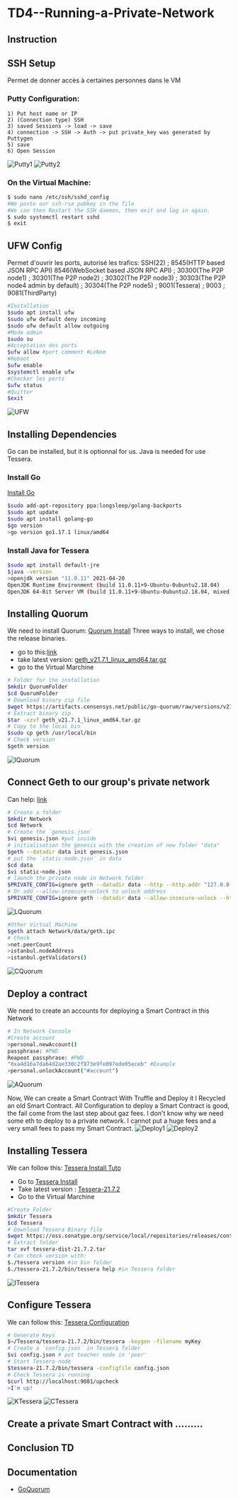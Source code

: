 # TD4--Running-a-Private-Network

## Instruction


## SSH Setup
Permet de donner accès à certaines personnes dans le VM

### Putty Configuration:
```
1) Put host name or IP
2) (Connection type) SSH
3) saved Sessions -> load -> save
4) connection -> SSH -> Auth -> put private_key was generated by Puttygen
5) save
6) Open Session
```
![Putty1](https://github.com/redek-zelton/TD3---Running-a-GETH-node/blob/main/image/Putty1.JPG)
![Putty2](https://github.com/redek-zelton/TD3---Running-a-GETH-node/blob/main/image/Putty2.JPG)

### On the Virtual Machine:
```bash
$ sudo nano /etc/ssh/sshd_config
#We paste our ssh-rsa pubkey in the file
#We can then Restart the SSH daemon, then exit and log in again.
$ sudo systemctl restart sshd
$ exit
```



## UFW Config
Permet d'ouvrir les ports, autorisé les trafics: SSH(22) ; 8545(HTTP based JSON RPC API) 8546(WebSocket based JSON RPC API) ; 30300(The P2P node1) ; 30301(The P2P node2) ; 30302(The P2P node3) ; 30303(The P2P node4 admin by default) ; 30304(The P2P node5) ; 9001(Tessera) ; 9003 ; 9081(ThirdParty)

```bash
#Installation
$sudo apt install ufw
$sudo ufw default deny incoming
$sudo ufw default allow outgoing
#Mode admin
$sudo su
#Acceptation des ports
$ufw allow #port comment #LeNom
#Reboot
$ufw enable
$systemctl enable ufw
#Checker les ports
$ufw status
#Quitter
$exit
```
![UFW](https://github.com/redek-zelton/TD4--Running-a-Private-Network/blob/main/image/UFW.JPG)



## Installing Dependencies
Go can be installed, but it is optionnal for us.
Java is needed for use Tessera.

### Install Go
[Install Go](https://github.com/golang/go/wiki/Ubuntu?fbclid=IwAR2QP1jmv8EnGd_JLlDqUEZulwRWsmf9y-tyN4j49ECUEYiM7jj8QF9IyTw)
```bash
$sudo add-apt-repository ppa:longsleep/golang-backports
$sudo apt update
$sudo apt install golang-go
$go version
>go version go1.17.1 linux/amd64
```

### Install Java for Tessera
```bash
$sudo apt install default-jre
$java -version
>openjdk version "11.0.11" 2021-04-20
OpenJDK Runtime Environment (build 11.0.11+9-Ubuntu-0ubuntu2.18.04)
OpenJDK 64-Bit Server VM (build 11.0.11+9-Ubuntu-0ubuntu2.18.04, mixed mode, sharing)
```



## Installing Quorum
We need to install Quorum: [Quorum Install](https://docs.goquorum.consensys.net/en/latest/GetStarted/Install/)
Three ways to install, we chose the release binaries.
- go to this:[link](https://github.com/ConsenSys/quorum/releases)
- take latest version: [geth_v21.7.1_linux_amd64.tar.gz](https://artifacts.consensys.net/public/go-quorum/raw/versions/v21.7.1/geth_v21.7.1_linux_amd64.tar.gz)
- go to the Virtual Marchine

```bash
# Folder for the installation
$mkdir QuorumFolder
$cd QuorumFolder
# Download binary zip file
$wget https://artifacts.consensys.net/public/go-quorum/raw/versions/v21.7.1_linux_amd64.tar.gz
# Extract binary zip
$tar -xzvf geth_v21.7.1_linux_amd64.tar.gz
# Copy to the local bin
$sudo cp geth /usr/local/bin
# Check version
$geth version
```
![IQuorum](https://github.com/redek-zelton/TD4--Running-a-Private-Network/blob/main/image/IQuorum.JPG)



## Connect Geth to our group's private network
Can help: [link](https://docs.goquorum.consensys.net/en/stable/Tutorials/Private-Network/Create-IBFT-Network/)
```bash
# Create a folder
$mkdir Network
$cd Network
# Create the `genesis.json`
$vi genesis.json #put inside
# initialisation the genesis with the creation of new folder "data"
$geth --datadir data init genesis.json
# put the `static-node.json` in data
$cd data
$vi static-node.json
# launch the private node in Network folder
$PRIVATE_CONFIG=ignore geth --datadir data --http --http.addr "127.0.0.1" --http.port 8545 --http.api eth,net,web3,personal,shh,txpool,quorum,istanbul
# Or add --allow-insecure-unlock to unlock address
$PRIVATE_CONFIG=ignore geth --datadir data --allow-insecure-unlock --http --http.addr "127.0.0.1" --http.port 8545 --http.api eth,net,web3,personal,shh,txpool,quorum,istanbul
```
![LQuorum](https://github.com/redek-zelton/TD4--Running-a-Private-Network/blob/main/image/LQuorum.JPG)
```bash
#Other Virtual Machine
$geth attach Network/data/geth.ipc
# Check
>net.peerCount
>istanbul.nodeAddress
>istanbul.getValidators()
```
![CQuorum](https://github.com/redek-zelton/TD4--Running-a-Private-Network/blob/main/image/CQuorum.JPG)



## Deploy a contract
We need to create an accounts for deploying a Smart Contract in this Network
```bash
# In Network Console
#Create account
>personal.newAccount()
passphrase: #PWD
Reapeat passphrase: #PWD
"0xa4d16a7da64d2ae330c2f973e9fe097ede05eceb" #Example
>personal.unlockAccount("#account")
```
![AQuorum](https://github.com/redek-zelton/TD4--Running-a-Private-Network/blob/main/image/AQuorum.JPG)

Now, We can create a Smart Contract With Truffle and Deploy it
I Recycled an old Smart Contract. All Configuration to deploy a Smart Contract is good, the fail come from the last step about gaz fees. I don't know why we need some eth to deploy to a private network. I cannot put a huge fees and a very small fees to pass my Smart Contract. 
![Deploy1](https://github.com/redek-zelton/TD4--Running-a-Private-Network/blob/main/image/Deploy1.JPG)
![Deploy2](https://github.com/redek-zelton/TD4--Running-a-Private-Network/blob/main/image/Deploy2.JPG)



## Installing Tessera
We can follow this: [Tessera Install Tuto](https://docs.tessera.consensys.net/en/stable/HowTo/Get-started/Distribution/)
- Go to [Tessera Install](https://github.com/ConsenSys/tessera/releases)
- Take latest version : [Tessera-21.7.2](https://oss.sonatype.org/service/local/repositories/releases/content/net/consensys/quorum/tessera/tessera-dist/21.7.2/tessera-dist-21.7.2.tar)
- Go to the Virtual Marchine

```bash
#Create Folder
$mkdir Tessera
$cd Tessera
# Download Tessera Binary file
$wget https://oss.sonatype.org/service/local/repositories/releases/content/net/consensys/quorum/tessera/tessera-dist/21.7.2/tessera-dist-21.7.2.tar
# Extract folder
tar xvf tessera-dist-21.7.2.tar
# Can check version with:
$./tessera version #in bin folder
$./tessera-21.7.2/bin/tessera help #in Tessera folder
```
![ITessera](https://github.com/redek-zelton/TD4--Running-a-Private-Network/blob/main/image/ITessera.JPG)



## Configure Tessera
We can follow this: [Tessera Configuration](https://docs.tessera.consensys.net/en/latest/HowTo/Get-started/Start-Tessera/)

```bash
# Generate Keys
$~/Tessera/tessera-21.7.2/bin/tessera -keygen -filename myKey
# Create a `config.json` in Tessera folder
$vi config.json # put teacher node in 'peer'
# Start Tessera node
$tessera-21.7.2/bin/tessera -configfile config.json
# Check Tessera is running
$curl http://localhost:9081/upcheck
>I'm up!
```
![KTessera](https://github.com/redek-zelton/TD4--Running-a-Private-Network/blob/main/image/KTessera.JPG)
![CTessera](https://github.com/redek-zelton/TD4--Running-a-Private-Network/blob/main/image/CTessera.JPG)



## Create a private Smart Contract with .........



## Conclusion TD



## Documentation
- [GoQuorum](https://docs.goquorum.consensys.net)
